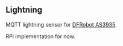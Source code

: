 ## Lightning

MQTT lightning sensor for [DFRobot AS3935](https://wiki.dfrobot.com/Gravity:%20Lightning%20Sensor%20SKU:%20SEN0290).

RPi implementation for now.
